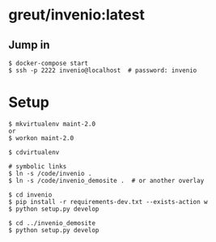 # greut/invenio:latest

## Jump in

```shell
$ docker-compose start
$ ssh -p 2222 invenio@localhost  # password: invenio
```

# Setup

```shell
$ mkvirtualenv maint-2.0
or
$ workon maint-2.0

$ cdvirtualenv

# symbolic links
$ ln -s /code/invenio .
$ ln -s /code/invenio_demosite .  # or another overlay

$ cd invenio
$ pip install -r requirements-dev.txt --exists-action w
$ python setup.py develop

$ cd ../invenio_demosite
$ python setup.py develop
```

